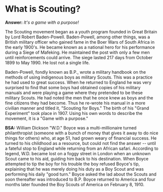 # What is Scouting?

**Answer:** *It's a game with a purpose!*

The Scouting movement began as a youth program founded in Great Britain by Lord Robert Baden-Powell. Baden-Powell, among other things, was a British military officer who gained fame in the  Boer Wars of South Africa in the early 1900's. He became known as a national hero for his performance during a Siege of Mafeking. He maintained the post with only a few men until reinforcements could arrive. The siege lasted 217 days from October 1899 to May 1990. He lost not a single life.

Baden-Powell, fondly known as B.P., wrote a military handbook on the methods of using indigenous boys as military Scouts. This was a practice he had used to great success. When he returned to England he was very surprised to find that some boys had obtained copies of his military manuals and were playing a game where they pretended to be these military Scouts. He had noted the men that he once knew as boys and the fine citizens they had become. Thus he re-wrote his manual in a more civilian manner and titled it, "Scouting for Boys." The birth of his "Grand Experiment" took place in 1907. Using his own words to describe the movement, it is a "Game with a purpose."

**BSA:** William Dickson "W.D." Boyce was a multi-millionaire turned philanthropist (someone with a bunch of money that gives it away to do nice things for others) who, at age 51, had grown weary of financial success. He turned to his childhood as a resource, but could not find the answer -- until a fateful stop to England while returning from an African safari. According to legend, W.D. became lost on a foggy street in London when an unknown Scout came to his aid, guiding him back to his destination. When Boyce attempted to tip the boy for his trouble the boy refused Boyce's tip, explaining that he was merely doing his duty as a Boy Scout and was performing his daily "good turn." Boyce asked the lad about the Scouts and soon thereafter was introduced to B.P. Boyce returned to America and four months later founded the Boy Scouts of America on February 8, 1910.
